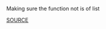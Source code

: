 Making sure the function not is of list

[SOURCE](https://docs.aws.amazon.com/AWSCloudFormation/latest/UserGuide/intrinsic-function-reference-importvalue.html)